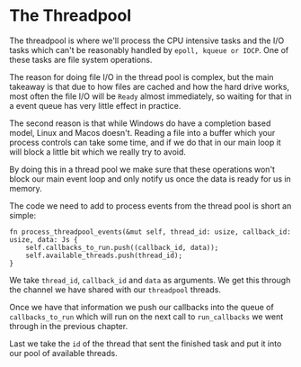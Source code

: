 # The Threadpool

The threadpool is where we'll process the CPU intensive tasks and the I/O tasks
which can't be reasonably handled by `epoll, kqueue or IOCP`. One of these tasks
are file system operations.

The reason for doing file I/O in the thread pool is complex, but the main takeaway
is that due to how files are cached and how the hard drive works, most often the
file I/O will be `Ready` almost immediately, so waiting for that in a event queue
has very little effect in practice.

The second reason is that while Windows do have a completion based model, Linux
and Macos doesn't. Reading a file into a buffer which your process controls can take some
time, and if we do that in our main loop it will block a little bit which we really try
to avoid.

By doing this in a thread pool we make sure that these operations won't block our
main event loop and only notify us once the data is ready for us in memory.

The code we need to add to process events from the thread pool is short an simple:

```rust, no_run
fn process_threadpool_events(&mut self, thread_id: usize, callback_id: usize, data: Js {
    self.callbacks_to_run.push((callback_id, data));
    self.available_threads.push(thread_id);
}
```

We take `thread_id`, `callback_id` and `data` as arguments. We get this through
the channel we have shared with our `threadpool` threads.

Once we have that information we push our callbacks into the queue of `callbacks_to_run`
which will run on the next call to `run_callbacks` we went through in the previous chapter.

Last we take the `id` of the thread that sent the finished task and put it into
our pool of available threads.
